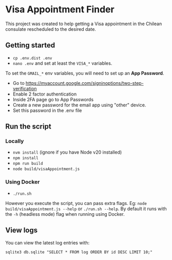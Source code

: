 # Visa Appointment Finder

This project was created to help getting a Visa appointment in the Chilean consulate rescheduled to the desired date.

## Getting started

- `cp .env.dist .env`
- `nano .env` and set at least the `VISA_*` variables.

To set the `GMAIL_*` env variables, you will need to set up an **App Password**.

- Go to https://myaccount.google.com/signinoptions/two-step-verification
- Enable 2 factor authentication
- Inside 2FA page go to App Passwords
- Create a new password for the email app using "other" device.
- Set this password in the .env file

## Run the script

### Locally

- `nvm install` (ignore if you have Node v20 installed)
- `npm install`
- `npm run build`
- `node build/visaAppointment.js`

### Using Docker

- `./run.sh`

However you execute the script, you can pass extra flags. Eg: `node build/visaAppointment.js --help` or `./run.sh --help`.
By default it runs with the `-h` (headless mode) flag when running using Docker.

## View logs

You can view the latest log entries with:

`sqlite3 db.sqlite "SELECT * FROM log ORDER BY id DESC LIMIT 10;"`
